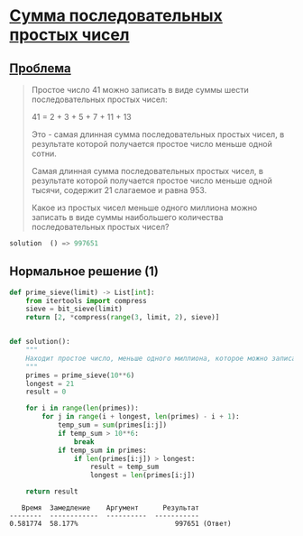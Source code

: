 # [Сумма последовательных простых чисел](TODO)
                   
## [Проблема](https://euler.jakumo.org/problems/view/50.html)

>Простое число 41 можно записать в виде суммы шести последовательных простых чисел:
>
>41 = 2 + 3 + 5 + 7 + 11 + 13
>
>Это - самая длинная сумма последовательных простых чисел, в результате которой получается простое число меньше одной сотни.
>
>Самая длинная сумма последовательных простых чисел, в результате которой получается простое число меньше одной тысячи, содержит 21 слагаемое и равна 953.
>
>Какое из простых чисел меньше одного миллиона можно записать в виде суммы наибольшего количества последовательных простых чисел?


``` python
solution  () => 997651
```

## Нормальное решение (1)

```python
def prime_sieve(limit) -> List[int]:
    from itertools import compress
    sieve = bit_sieve(limit)
    return [2, *compress(range(3, limit, 2), sieve)]


def solution():
    """
    Находит простое число, меньше одного миллиона, которое можно записать в виде суммы наибольшего количества последовательных простых чисел.
    """
    primes = prime_sieve(10**6)
    longest = 21
    result = 0

    for i in range(len(primes)):
        for j in range(i + longest, len(primes) - i + 1):
            temp_sum = sum(primes[i:j])
            if temp_sum > 10**6:
                break
            if temp_sum in primes:
                if len(primes[i:j]) > longest:
                    result = temp_sum
                    longest = len(primes[i:j])

    return result
```
```text
   Время  Замедление    Аргумент      Результат
--------  ------------  ----------  -----------
0.581774  58.177%                        997651 (Ответ)
```

